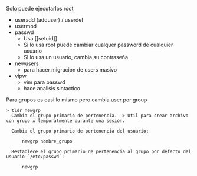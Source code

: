 Solo puede ejecutarlos root
- useradd (adduser) / userdel
- usermod 
- passwd 
	- Usa [[setuid]]
	- Si lo usa root puede cambiar cualquer password de cualquier usuario
	- Si lo usa un usuario, cambia su contraseña
- newusers
	- para hacer migracion de users masivo
- vipw
	- vim para passwd
	- hace analisis sintactico

Para grupos es casi lo mismo pero cambia user por group
```
> tldr newgrp
  Cambia el grupo primario de pertenencia. -> Util para crear archivo con grupo x temporalmente durante una sesión.

  Cambia el grupo primario de pertenencia del usuario:

      newgrp nombre_grupo

  Restablece el grupo primario de pertenencia al grupo por defecto del usuario `/etc/passwd`:

      newgrp

```

